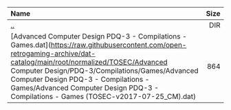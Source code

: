|Name|Size|
|:---|---:|
|[..](../index.html)|DIR|
|[Advanced Computer Design PDQ-3 - Compilations - Games.dat](https://raw.githubusercontent.com/open-retrogaming-archive/dat-catalog/main/root/normalized/TOSEC/Advanced Computer Design/PDQ-3/Compilations/Games/Advanced Computer Design PDQ-3 - Compilations - Games/Advanced Computer Design PDQ-3 - Compilations - Games (TOSEC-v2017-07-25_CM).dat)|864|
